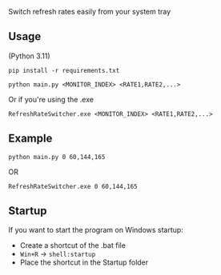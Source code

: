 Switch refresh rates easily from your system tray

## Usage
(Python 3.11)
```
pip install -r requirements.txt

python main.py <MONITOR_INDEX> <RATE1,RATE2,...>
```

Or if you're using the .exe
```
RefreshRateSwitcher.exe <MONITOR_INDEX> <RATE1,RATE2,...>
```

## Example

```
python main.py 0 60,144,165
```
OR
```
RefreshRateSwitcher.exe 0 60,144,165
```

## Startup

If you want to start the program on Windows startup:
- Create a shortcut of the .bat file
- `Win+R` -> `shell:startup`
- Place the shortcut in the Startup folder
